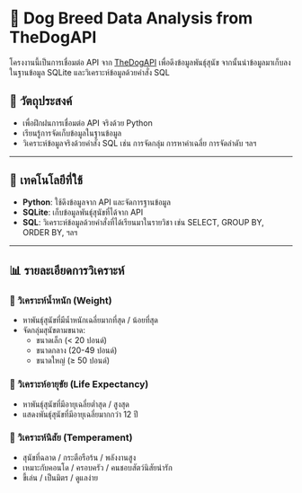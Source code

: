 # 🐶 Dog Breed Data Analysis from TheDogAPI

โครงงานนี้เป็นการเชื่อมต่อ API จาก [TheDogAPI](https://thedogapi.com) เพื่อดึงข้อมูลพันธุ์สุนัข จากนั้นนำข้อมูลมาเก็บลงในฐานข้อมูล SQLite และวิเคราะห์ข้อมูลด้วยคำสั่ง SQL

## 📌 วัตถุประสงค์
- เพื่อฝึกฝนการเชื่อมต่อ API จริงด้วย Python
- เรียนรู้การจัดเก็บข้อมูลในฐานข้อมูล
- วิเคราะห์ข้อมูลจริงด้วยคำสั่ง SQL เช่น การจัดกลุ่ม การหาค่าเฉลี่ย การจัดลำดับ ฯลฯ

---

## 🧰 เทคโนโลยีที่ใช้
- **Python**: ใช้ดึงข้อมูลจาก API และจัดการฐานข้อมูล
- **SQLite**: เก็บข้อมูลพันธุ์สุนัขที่ได้จาก API
- **SQL**: วิเคราะห์ข้อมูลด้วยคำสั่งที่ได้เรียนมาในรายวิชา เช่น SELECT, GROUP BY, ORDER BY, ฯลฯ

---

## 📊 รายละเอียดการวิเคราะห์

### 🔸 วิเคราะห์น้ำหนัก (Weight)
- หาพันธุ์สุนัขที่มีน้ำหนักเฉลี่ยมากที่สุด / น้อยที่สุด
- จัดกลุ่มสุนัขตามขนาด:
  - ขนาดเล็ก (< 20 ปอนด์)
  - ขนาดกลาง (20-49 ปอนด์)
  - ขนาดใหญ่ (≥ 50 ปอนด์)

### 🔸 วิเคราะห์อายุขัย (Life Expectancy)
- หาพันธุ์สุนัขที่มีอายุเฉลี่ยต่ำสุด / สูงสุด
- แสดงพันธุ์สุนัขที่มีอายุเฉลี่ยมากกว่า 12 ปี

### 🔸 วิเคราะห์นิสัย (Temperament)
- สุนัขที่ฉลาด / กระตือรือร้น / พลังงานสูง
- เหมาะกับคอนโด / ครอบครัว / คนชอบสัตว์นิสัยน่ารัก
- ขี้เล่น / เป็นมิตร / ดูแลง่าย
